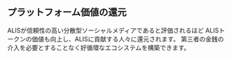 ## プラットフォーム価値の還元
ALISが信頼性の高い分散型ソーシャルメディアであると評価されるほど
ALISトークンの価値も向上し、ALISに貢献する人々に還元されます。
第三者の金銭の介入を必要とすることなく好循環なエコシステムを構築できます。
